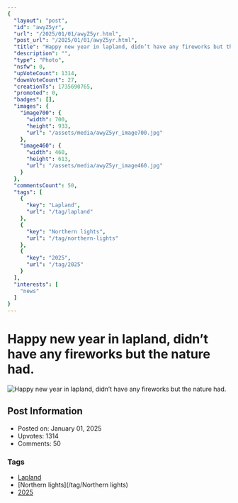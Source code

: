 ```yaml
---
{
  "layout": "post",
  "id": "awyZ5yr",
  "url": "/2025/01/01/awyZ5yr.html",
  "post_url": "/2025/01/01/awyZ5yr.html",
  "title": "Happy new year in lapland, didn’t have any fireworks but the nature had.",
  "description": "",
  "type": "Photo",
  "nsfw": 0,
  "upVoteCount": 1314,
  "downVoteCount": 27,
  "creationTs": 1735690765,
  "promoted": 0,
  "badges": [],
  "images": {
    "image700": {
      "width": 700,
      "height": 933,
      "url": "/assets/media/awyZ5yr_image700.jpg"
    },
    "image460": {
      "width": 460,
      "height": 613,
      "url": "/assets/media/awyZ5yr_image460.jpg"
    }
  },
  "commentsCount": 50,
  "tags": [
    {
      "key": "Lapland",
      "url": "/tag/lapland"
    },
    {
      "key": "Northern lights",
      "url": "/tag/northern-lights"
    },
    {
      "key": "2025",
      "url": "/tag/2025"
    }
  ],
  "interests": [
    "news"
  ]
}
---
```


# Happy new year in lapland, didn’t have any fireworks but the nature had.

![Happy new year in lapland, didn’t have any fireworks but the nature had.](/assets/media/awyZ5yr_image700.jpg)

## Post Information

- Posted on: January 01, 2025
- Upvotes: 1314
- Comments: 50

### Tags

- [Lapland](/tag/Lapland)
- [Northern lights](/tag/Northern lights)
- [2025](/tag/2025)
